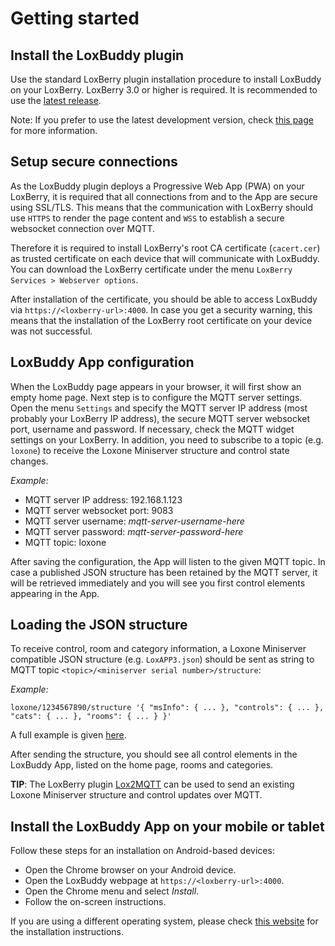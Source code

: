 # Getting started

## Install the LoxBuddy plugin

Use the standard LoxBerry plugin installation procedure to install LoxBuddy on your LoxBerry. LoxBerry 3.0 or higher is required. It is recommended to use the [latest release](https://github.com/nufke/LoxBerry-Plugin-LoxBuddy/releases).

Note: If you prefer to use the latest development version, check [this page](https://github.com/nufke/LoxBerry-Plugin-LoxBuddy/wiki/Development-environment-and-build-flow) for more information.

## Setup secure connections

As the LoxBuddy plugin deploys a Progressive Web App (PWA) on your LoxBerry, it is required that all connections from and to the App are secure using SSL/TLS. This means that the communication with LoxBerry should use `HTTPS` to render the page content and `WSS` to establish a secure websocket connection over MQTT.

Therefore it is required to install LoxBerry's root CA certificate (`cacert.cer`) as trusted certificate on each device that will communicate with LoxBuddy. You can download the LoxBerry certificate under the menu `LoxBerry Services > Webserver options`.

After installation of the certificate, you should be able to access LoxBuddy via `https://<loxberry-url>:4000`. In case you get a security warning, this means that the installation of the LoxBerry root certificate on your device was not successful.

## LoxBuddy App configuration

When the LoxBuddy page appears in your browser, it will first show an empty home page. Next step is to configure the MQTT server settings. Open the menu `Settings` and specify the MQTT server IP address (most probably your LoxBerry IP address), the secure MQTT server websocket port, username and password. If necessary, check the MQTT widget settings on your LoxBerry. In addition, you need to subscribe to a topic (e.g. `loxone`) to receive the Loxone Miniserver structure and control state changes.

*Example:*

 * MQTT server IP address: 192.168.1.123
 * MQTT server websocket port: 9083
 * MQTT server username: *mqtt-server-username-here*
 * MQTT server password: *mqtt-server-password-here*
 * MQTT topic: loxone

After saving the configuration, the App will listen to the given MQTT topic. In case a published JSON structure has been retained by the MQTT server, it will be retrieved immediately and you will see you first control elements appearing in the App.

## Loading the JSON structure

To receive control, room and category information, a Loxone Miniserver compatible JSON structure (e.g. `LoxAPP3.json`) should be sent as string to MQTT topic `<topic>/<miniserver serial number>/structure`:

*Example:*

```
loxone/1234567890/structure '{ "msInfo": { ... }, "controls": { ... }, "cats": { ... }, "rooms": { ... } }'
```
A full example is given [here](./example).

After sending the structure, you should see all control elements in the LoxBuddy App, listed on the home page, rooms and categories.

**TIP**: The LoxBerry plugin [Lox2MQTT](https://github.com/nufke/LoxBerry-Plugin-Lox2MQTT) can be used to send an existing Loxone Miniserver structure and control updates over MQTT.

## Install the LoxBuddy App on your mobile or tablet

Follow these steps for an installation on Android-based devices:

 * Open the Chrome browser on your Android device.
 * Open the LoxBuddy webpage at `https://<loxberry-url>:4000`.
 * Open the Chrome menu and select *Install*.
 * Follow the on-screen instructions.

If you are using a different operating system, please check [this website](https://web.dev/learn/pwa/installation/) for the installation instructions.


